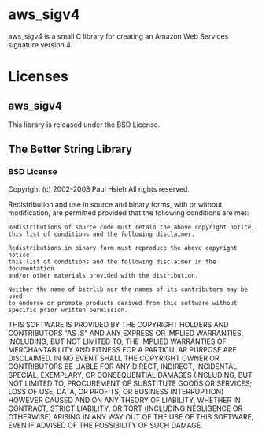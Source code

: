 # aws_sigv4

aws_sigv4 is a small C library for creating an Amazon Web Services signature
version 4.

# Licenses

## aws_sigv4

This library is released under the BSD License.

## The Better String Library

### BSD License

Copyright (c) 2002-2008 Paul Hsieh
All rights reserved.

Redistribution and use in source and binary forms, with or without 
modification, are permitted provided that the following conditions are met:

    Redistributions of source code must retain the above copyright notice, 
    this list of conditions and the following disclaimer. 

    Redistributions in binary form must reproduce the above copyright notice, 
    this list of conditions and the following disclaimer in the documentation 
    and/or other materials provided with the distribution. 

    Neither the name of bstrlib nor the names of its contributors may be used 
    to endorse or promote products derived from this software without 
    specific prior written permission. 

THIS SOFTWARE IS PROVIDED BY THE COPYRIGHT HOLDERS AND CONTRIBUTORS "AS IS" 
AND ANY EXPRESS OR IMPLIED WARRANTIES, INCLUDING, BUT NOT LIMITED TO, THE 
IMPLIED WARRANTIES OF MERCHANTABILITY AND FITNESS FOR A PARTICULAR PURPOSE 
ARE DISCLAIMED. IN NO EVENT SHALL THE COPYRIGHT OWNER OR CONTRIBUTORS BE 
LIABLE FOR ANY DIRECT, INDIRECT, INCIDENTAL, SPECIAL, EXEMPLARY, OR 
CONSEQUENTIAL DAMAGES (INCLUDING, BUT NOT LIMITED TO, PROCUREMENT OF 
SUBSTITUTE GOODS OR SERVICES; LOSS OF USE, DATA, OR PROFITS; OR BUSINESS 
INTERRUPTION) HOWEVER CAUSED AND ON ANY THEORY OF LIABILITY, WHETHER IN 
CONTRACT, STRICT LIABILITY, OR TORT (INCLUDING NEGLIGENCE OR OTHERWISE) 
ARISING IN ANY WAY OUT OF THE USE OF THIS SOFTWARE, EVEN IF ADVISED OF THE 
POSSIBILITY OF SUCH DAMAGE.
